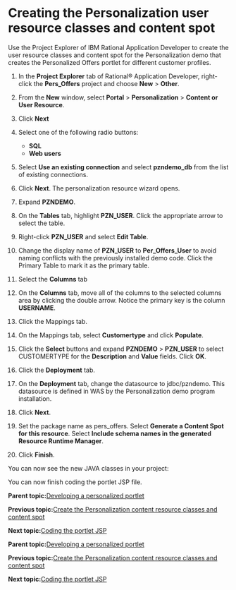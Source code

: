 # Creating the Personalization user resource classes and content spot

Use the Project Explorer of IBM Rational Application Developer to create the user resource classes and content spot for the Personalization demo that creates the Personalized Offers portlet for different customer profiles.

1.  In the **Project Explorer** tab of Rational® Application Developer, right-click the **Pers\_Offers** project and choose **New** \> **Other**.

2.  From the **New** window, select **Portal** \> **Personalization** \> **Content or User Resource**.

3.  Click **Next**

4.  Select one of the following radio buttons:

    -   **SQL**
    -   **Web users**
5.  Select **Use an existing connection** and select **pzndemo\_db** from the list of existing connections.

6.  Click **Next**. The personalization resource wizard opens.

7.  Expand **PZNDEMO**.

8.  On the **Tables** tab, highlight **PZN\_USER**. Click the appropriate arrow to select the table.

9.  Right-click **PZN\_USER** and select **Edit Table**.

10. Change the display name of **PZN\_USER** to **Per\_Offers\_User** to avoid naming conflicts with the previously installed demo code. Click the Primary Table to mark it as the primary table.

11. Select the **Columns** tab

12. On the **Columns** tab, move all of the columns to the selected columns area by clicking the double arrow. Notice the primary key is the column **USERNAME**.

13. Click the Mappings tab.

14. On the Mappings tab, select **Customertype** and click **Populate**.

15. Click the **Select** buttons and expand **PZNDEMO** \> **PZN\_USER** to select CUSTOMERTYPE for the **Description** and **Value** fields. Click **OK**.

16. Click the **Deployment** tab.

17. On the **Deployment** tab, change the datasource to jdbc/pzndemo. This datasource is defined in WAS by the Personalization demo program installation.

18. Click **Next**.

19. Set the package name as pers\_offers. Select **Generate a Content Spot for this resource**. Select **Include schema names in the generated Resource Runtime Manager**.

20. Click **Finish**.


You can now see the new JAVA classes in your project:

You can now finish coding the portlet JSP file.

**Parent topic:**[Developing a personalized portlet](../pzn/pzn_demooverview.md)

**Previous topic:**[Create the Personalization content resource classes and content spot](../pzn/pzn_demo_create_pzn_content_resources.md)

**Next topic:**[Coding the portlet JSP](../pzn/pzn_demo_finish_coding_portlet_jsp.md)

**Parent topic:**[Developing a personalized portlet](../pzn/pzn_demooverview.md)

**Previous topic:**[Create the Personalization content resource classes and content spot](../pzn/pzn_demo_create_pzn_content_resources.md)

**Next topic:**[Coding the portlet JSP](../pzn/pzn_demo_finish_coding_portlet_jsp.md)


